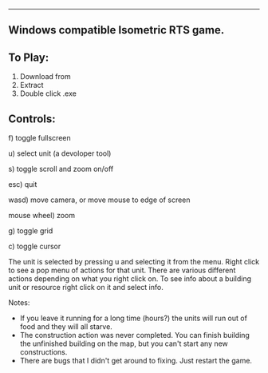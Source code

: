 -----------------------------------------
Windows compatible Isometric RTS game.
-----------------------------------------

To Play:
----------

1) Download from 
2) Extract
3) Double click .exe

Controls:
-----------

f) toggle fullscreen

u) select unit (a devoloper tool)

s) toggle scroll and zoom on/off

esc) quit

wasd) move camera, or move mouse to edge of screen

mouse wheel) zoom

g) toggle grid

c) toggle cursor

The unit is selected by pressing u and selecting it from the menu. Right click to see a pop menu of actions for that unit.
There are various different actions depending on what you right click on. To see info about a building unit or resource right click
on it and select info.

Notes:
* If you leave it running for a long time (hours?) the units will run out of food and they will all starve.
* The construction action was never completed. You can finish building the unfinished building on the map, but you can't start any new constructions.
* There are bugs that I didn't get around to fixing. Just restart the game.
